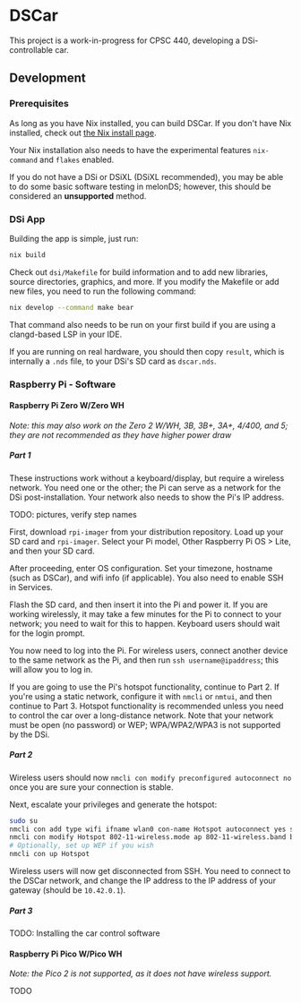 # DSCar

This project is a work-in-progress for CPSC 440, developing a DSi-controllable car.

## Development

### Prerequisites

As long as you have Nix installed, you can build DSCar.
If you don't have Nix installed, check out [the Nix install page]("https://nixos.org/download").

Your Nix installation also needs to have the experimental features
`nix-command` and `flakes` enabled.

If you do not have a DSi or DSiXL (DSiXL recommended),
you may be able to do some basic software testing in melonDS; however,
this should be considered an **unsupported** method.

### DSi App

Building the app is simple, just run:

``` sh
nix build
```

Check out `dsi/Makefile` for build information and to add new libraries,
source directories, graphics, and more. If you modify the Makefile or add
new files, you need to run the following command:

``` sh
nix develop --command make bear
```

That command also needs to be run on your first build if you are using
a clangd-based LSP in your IDE.

If you are running on real hardware, you should then copy `result`, which is
internally a `.nds` file, to your DSi's SD card as `dscar.nds`.

### Raspberry Pi - Software

#### Raspberry Pi Zero W/Zero WH

*Note: this may also work on the Zero 2 W/WH, 3B, 3B+, 3A+, 4/400, and 5; they are not recommended as they have higher power draw*

##### Part 1

These instructions work without a keyboard/display, but require a wireless network.
You need one or the other; the Pi can serve as a network for the DSi post-installation.
Your network also needs to show the Pi's IP address.

TODO: pictures, verify step names

First, download `rpi-imager` from your distribution repository. 
Load up your SD card and `rpi-imager`. Select your Pi model, 
Other Raspberry Pi OS > Lite, and then your SD card.

After proceeding, enter OS configuration. Set your
timezone, hostname (such as DSCar), and wifi info (if applicable).
You also need to enable SSH in Services.

Flash the SD card, and then insert it into the Pi and power it.
If you are working wirelessly, it may take a few minutes for the Pi to connect
to your network; you need to wait for this to happen. Keyboard users should wait for
the login prompt.

You now need to log into the Pi. For wireless users, connect another device to the
same network as the Pi, and then run `ssh username@ipaddress`; this will allow you 
to log in. 

If you are going to use the Pi's hotspot functionality, continue to Part 2.
If you're using a static network, configure it with `nmcli` or `nmtui`, and then
continue to Part 3. Hotspot functionality is recommended unless you need to control 
the car over a long-distance network. Note that your network must be open (no password)
or WEP; WPA/WPA2/WPA3 is not supported by the DSi.

##### Part 2

Wireless users should now `nmcli con modify preconfigured autoconnect no`
once you are sure your connection is stable.

Next, escalate your privileges and generate the hotspot:

``` sh
sudo su
nmcli con add type wifi ifname wlan0 con-name Hotspot autoconnect yes ssid DSCar-YOURCARNAME
nmcli con modify Hotspot 802-11-wireless.mode ap 802-11-wireless.band bg ipv4.method shared
# Optionally, set up WEP if you wish
nmcli con up Hotspot
```

Wireless users will now get disconnected from SSH. You need to connect to the DSCar network,
and change the IP address to the IP address of your gateway (should be `10.42.0.1`).

##### Part 3

TODO: Installing the car control software

#### Raspberry Pi Pico W/Pico WH

*Note: the Pico 2 is not supported, as it does not have wireless support.*

TODO

